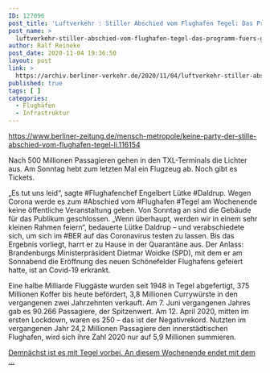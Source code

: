 ```yaml
---
ID: 127096
post_title: 'Luftverkehr : Stiller Abschied vom Flughafen Tegel: Das Programm fürs große Finale , aus Berliner Zeitung'
post_name: >
  luftverkehr-stiller-abschied-vom-flughafen-tegel-das-programm-fuers-grosse-finale-aus-berliner-zeitung
author: Ralf Reineke
post_date: 2020-11-04 19:36:50
layout: post
link: >
  https://archiv.berliner-verkehr.de/2020/11/04/luftverkehr-stiller-abschied-vom-flughafen-tegel-das-programm-fuers-grosse-finale-aus-berliner-zeitung/
published: true
tags: [ ]
categories:
  - Flughäfen
  - Infrastruktur
---
```

https://www.berliner-zeitung.de/mensch-metropole/keine-party-der-stille-abschied-vom-flughafen-tegel-li.116154

Nach 500 Millionen Passagieren gehen in den TXL-Terminals die Lichter aus. Am Sonntag hebt zum letzten Mal ein Flugzeug ab. Noch gibt es Tickets.

„Es tut uns leid“, sagte #Flughafenchef Engelbert Lütke #Daldrup. Wegen Corona werde es zum #Abschied vom #Flughafen #Tegel am Wochenende keine öffentliche Veranstaltung geben. Von Sonntag an sind die Gebäude für das Publikum geschlossen. „Wenn überhaupt, werden wir in einem sehr kleinen Rahmen feiern“, bedauerte Lütke Daldrup – und verabschiedete sich, um sich im #BER auf das Coronavirus testen zu lassen. Bis das Ergebnis vorliegt, harrt er zu Hause in der Quarantäne aus. Der Anlass: Brandenburgs Ministerpräsident Dietmar Woidke (SPD), mit dem er am Sonnabend die Eröffnung des neuen Schönefelder Flughafens gefeiert hatte, ist an Covid-19 erkrankt.

Eine halbe Milliarde Fluggäste wurden seit 1948 in Tegel abgefertigt, 375 Millionen Koffer bis heute befördert, 3,8 Millionen Currywürste in den vergangenen zwei Jahrzehnten verkauft. Am 7. Juni vergangenen Jahres gab es 90.266 Passagiere, der Spitzenwert. Am 12. April 2020, mitten im ersten Lockdown, waren es 250 – das ist der Negativrekord. Nutzten im vergangenen Jahr 24,2 Millionen Passagiere den innerstädtischen Flughafen, wird sich ihre Zahl 2020 nur auf 5,9 Millionen summieren.

<a href="https://www.berliner-zeitung.de/mensch-metropole/keine-party-der-stille-abschied-vom-flughafen-tegel-li.116154">Demnächst ist es mit Tegel vorbei. An diesem Wochenende endet mit dem ...</a>